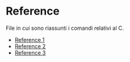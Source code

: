 # Reference
File in cui sono riassunti i comandi relativi al C.


- [Reference 1](https://www.math.brown.edu/johsilve/ReferenceCards/CRefCard.v2.2.pdf)
- [Reference 2](http://dcjtech.info/wp-content/uploads/2017/09/C-Programming.pdf)
- [Reference 3](https://developerinsider.co/c-programming-language-cheat-sheet/)